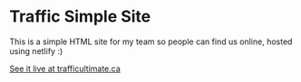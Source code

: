 # Traffic Simple Site

This is a simple HTML site for my team so people can find us online, hosted using netlify :) 

[See it live at trafficultimate.ca](https://trafficultimate.ca)
